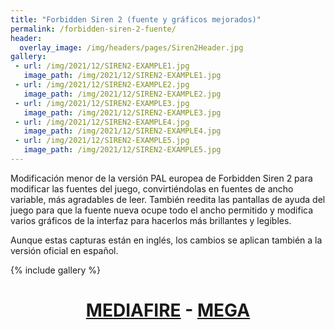 ```yaml
---
title: "Forbidden Siren 2 (fuente y gráficos mejorados)"
permalink: /forbidden-siren-2-fuente/
header:
  overlay_image: /img/headers/pages/Siren2Header.jpg
gallery:
 - url: /img/2021/12/SIREN2-EXAMPLE1.jpg
   image_path: /img/2021/12/SIREN2-EXAMPLE1.jpg
 - url: /img/2021/12/SIREN2-EXAMPLE2.jpg
   image_path: /img/2021/12/SIREN2-EXAMPLE2.jpg
 - url: /img/2021/12/SIREN2-EXAMPLE3.jpg
   image_path: /img/2021/12/SIREN2-EXAMPLE3.jpg
 - url: /img/2021/12/SIREN2-EXAMPLE4.jpg
   image_path: /img/2021/12/SIREN2-EXAMPLE4.jpg
 - url: /img/2021/12/SIREN2-EXAMPLE5.jpg
   image_path: /img/2021/12/SIREN2-EXAMPLE5.jpg
---
```


Modificación menor de la versión PAL europea de Forbidden Siren 2 para modificar las fuentes del juego, convirtiéndolas
en fuentes de ancho variable, más agradables de leer. También reedita las pantallas de ayuda del juego para que la fuente nueva 
ocupe todo el ancho permitido y modifica varios gráficos de la interfaz para hacerlos más brillantes y legibles.

Aunque estas capturas están en inglés, los cambios se aplican también a la versión oficial en español.

{% include gallery %}

<h1 style="text-align: center;"><strong><a href="https://www.mediafire.com/file/8m9qhw75lq4d4as/Improved_Fonts_and_Graphics_for_Forbidden_Siren_2_by_IlDucci_1.0.7z/file" target="_blank">MEDIAFIRE</a> - <a href="https://mega.nz/file/EQtmyC7D#mVvcIIlTtW_Zl_EqxwNa-ENIlD1IEIqe6cp8hYc08GI" target="_blank">MEGA</a></strong></h1>
